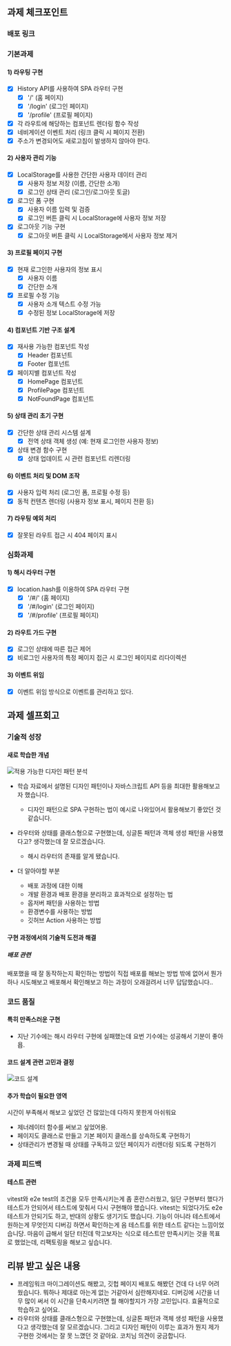 ## 과제 체크포인트

### 배포 링크

<!--
배포 링크를 적어주세요
예시: https://<username>.github.io/front-5th-chapter1-1/

배포가 완료되지 않으면 과제를 통과할 수 없습니다.
배포 후에 정상 작동하는지 확인해주세요.
-->

### 기본과제

#### 1) 라우팅 구현

- [x] History API를 사용하여 SPA 라우터 구현
  - [x] '/' (홈 페이지)
  - [x] '/login' (로그인 페이지)
  - [x] '/profile' (프로필 페이지)
- [x] 각 라우트에 해당하는 컴포넌트 렌더링 함수 작성
- [x] 네비게이션 이벤트 처리 (링크 클릭 시 페이지 전환)
- [x] 주소가 변경되어도 새로고침이 발생하지 않아야 한다.

#### 2) 사용자 관리 기능

- [x] LocalStorage를 사용한 간단한 사용자 데이터 관리
  - [x] 사용자 정보 저장 (이름, 간단한 소개)
  - [x] 로그인 상태 관리 (로그인/로그아웃 토글)
- [x] 로그인 폼 구현
  - [x] 사용자 이름 입력 및 검증
  - [x] 로그인 버튼 클릭 시 LocalStorage에 사용자 정보 저장
- [x] 로그아웃 기능 구현
  - [x] 로그아웃 버튼 클릭 시 LocalStorage에서 사용자 정보 제거

#### 3) 프로필 페이지 구현

- [x] 현재 로그인한 사용자의 정보 표시
  - [x] 사용자 이름
  - [x] 간단한 소개
- [x] 프로필 수정 기능
  - [x] 사용자 소개 텍스트 수정 가능
  - [x] 수정된 정보 LocalStorage에 저장

#### 4) 컴포넌트 기반 구조 설계

- [x] 재사용 가능한 컴포넌트 작성
  - [x] Header 컴포넌트
  - [x] Footer 컴포넌트
- [x] 페이지별 컴포넌트 작성
  - [x] HomePage 컴포넌트
  - [x] ProfilePage 컴포넌트
  - [x] NotFoundPage 컴포넌트

#### 5) 상태 관리 초기 구현

- [x] 간단한 상태 관리 시스템 설계
  - [x] 전역 상태 객체 생성 (예: 현재 로그인한 사용자 정보)
- [x] 상태 변경 함수 구현
  - [x] 상태 업데이트 시 관련 컴포넌트 리렌더링

#### 6) 이벤트 처리 및 DOM 조작

- [x] 사용자 입력 처리 (로그인 폼, 프로필 수정 등)
- [x] 동적 컨텐츠 렌더링 (사용자 정보 표시, 페이지 전환 등)

#### 7) 라우팅 예외 처리

- [x] 잘못된 라우트 접근 시 404 페이지 표시

### 심화과제

#### 1) 해시 라우터 구현

- [x] location.hash를 이용하여 SPA 라우터 구현
  - [x] '/#/' (홈 페이지)
  - [x] '/#/login' (로그인 페이지)
  - [x] '/#/profile' (프로필 페이지)

#### 2) 라우트 가드 구현

- [x] 로그인 상태에 따른 접근 제어
- [x] 비로그인 사용자의 특정 페이지 접근 시 로그인 페이지로 리다이렉션

#### 3) 이벤트 위임

- [x] 이벤트 위임 방식으로 이벤트를 관리하고 있다.

## 과제 셀프회고

<!-- 과제에 대한 회고를 작성해주세요 -->

### 기술적 성장

#### 새로 학습한 개념

![적용 가능한 디자인 패턴 분석](https://github.com/user-attachments/assets/4fc5d16f-30f8-46b2-aed3-9e573c1a3392)

- 학습 자료에서 설명된 디자인 패턴이나 자바스크립트 API 등을 최대한 활용해보고자 했습니다.
  - 디자인 패턴으로 SPA 구현하는 법이 예시로 나와있어서 활용해보기 좋았던 것 같습니다.

- 라우터와 상태를 클래스형으로 구현했는데, 싱글톤 패턴과 객체 생성 패턴을 사용했다고? 생각했는데 잘 모르겠습니다.
  - 해시 라우터의 존재를 알게 됐습니다.

- 더 알아야할 부분
  - 배포 과정에 대한 이해
  - 개발 환경과 배포 환경을 분리하고 효과적으로 설정하는 법
  - 옵저버 패턴을 사용하는 방법
  - 환경변수를 사용하는 방법
  - 깃허브 Action 사용하는 방법

#### 구현 과정에서의 기술적 도전과 해결

##### 배포 관련

배포했을 때 잘 동작하는지 확인하는 방법이 직접 배포를 해보는 방법 밖에 없어서 뭔가 하나 시도해보고 배포해서 확인해보고 하는 과정이 오래걸려서 너무 답답했습니다..

### 코드 품질

#### 특히 만족스러운 구현

- 지난 기수에는 해시 라우터 구현에 실패했는데 요번 기수에는 성공해서 기분이 좋아욥.

#### 코드 설계 관련 고민과 결정

![코드 설계](https://github.com/user-attachments/assets/651326f1-457a-423c-88da-3ff95efa675f)

#### 추가 학습이 필요한 영역

시간이 부족해서 해보고 싶었던 건 많았는데 다하지 못한게 아쉬워요

- 제너레이터 함수를 써보고 싶었어용.
- 페이지도 클래스로 만들고 기본 페이지 클래스를 상속하도록 구현하기
- 상태관리가 변경될 때 상태를 구독하고 있던 페이지가 리렌더링 되도록 구현하기

### 과제 피드백

#### 테스트 관련

vitest와 e2e test의 조건을 모두 만족시키는게 좀 혼란스러웠고, 일단 구현부터 했다가 테스트가 안되어서 테스트에 맞춰서 다시 구현해야 했습니다. vitest는 되었다가도 e2e 테스트가 안되기도 하고, 반대의 상황도 생기기도 했습니다. 기능이 아니라 테스트에서 원하는게 무엇인지 디버깅 하면서 확인하는게 음 테스트를 위한 테스트 같다는 느낌이었습니당. 마음이 급해서 일단 터진데 막고보자는 식으로 테스트만 만족시키는 것을 목표로 했었는데, 리팩토링을 해보고 싶습니다.

## 리뷰 받고 싶은 내용

- 프레임워크 마이그레이션도 해봤고, 깃헙 페이지 배포도 해봤던 건데 다 너무 어려웠습니다. 뭐하나 제대로 아는게 없는 거같아서 심란해지네요. 디버깅에 시간을 너무 많이 써서 이 시간을 단축시키려면 뭘 해야할지가 가장 고민입니다. 효율적으로 학습하고 싶어요.
- 라우터와 상태를 클래스형으로 구현했는데, 싱글톤 패턴과 객체 생성 패턴을 사용했다고 생각했는데 잘 모르겠습니다. 그리고 디자인 패턴이 이루는 효과가 뭔지 제가 구현한 것에서는 잘 못 느꼈던 것 같아요. 코치님 의견이 궁금합니다.
